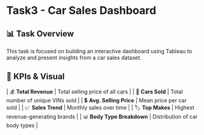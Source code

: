 # Task3 - Car Sales Dashboard

## 📊 Task Overview
This task is focused on building an interactive dashboard using Tableau to analyze and present insights from a car sales dataset.

## 📌 KPIs & Visual
| 💰 **Total Revenue** | Total selling price of all cars |
| 🚗 **Cars Sold** | Total number of unique VINs sold |
| 💲 **Avg. Selling Price** | Mean price per car sold |
| 📈 **Sales Trend** | Monthly sales over time |
| 🏷 **Top Makes** | Highest revenue-generating brands |
| 📊 **Body Type Breakdown** | Distribution of car body types |

